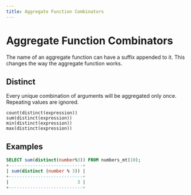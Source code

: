 ```yaml
---
title: Aggregate Function Combinators
---
```


# Aggregate Function Combinators

The name of an aggregate function can have a suffix appended to it. This changes the way the aggregate function works.


## Distinct

Every unique combination of arguments will be aggregated only once. Repeating values are ignored.

```
count(distinct(expression))
sum(distinct(expression))
min(distinct(expression))
max(distinct(expression))
```

## Examples

```sql
SELECT sum(distinct(number%3)) FROM numbers_mt(10);
+----------------------------+
| sum(distinct (number % 3)) |
+----------------------------+
|                          3 |
+----------------------------+
```



